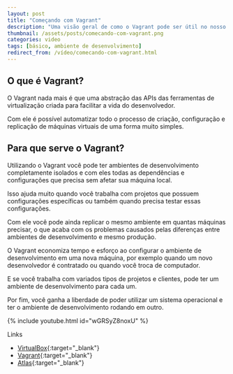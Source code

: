 ```yaml
---
layout: post
title: "Começando com Vagrant"
description: "Uma visão geral de como o Vagrant pode ser útil no nosso ambiente de desenvolvimento."
thumbnail: /assets/posts/comecando-com-vagrant.png
categories: video
tags: [básico, ambiente de desenvolvimento]
redirect_from: /vídeo/comecando-com-vagrant.html
---
```


## O que é Vagrant?

O Vagrant nada mais é que uma abstração das APIs das ferramentas de virtualização criada para facilitar a vida do desenvolvedor.

Com ele é possível automatizar todo o processo de criação, configuração e replicação de máquinas virtuais de uma forma muito simples.

## Para que serve o Vagrant?

Utilizando o Vagrant você pode ter ambientes de desenvolvimento completamente isolados e com eles todas as dependências e configurações que precisa sem afetar sua máquina local.

Isso ajuda muito quando você trabalha com projetos que possuem configurações específicas ou também quando precisa testar essas configurações.

Com ele você pode ainda replicar o mesmo ambiente em quantas máquinas precisar, o que acaba com os problemas causados pelas diferenças entre ambientes de desenvolvimento e mesmo produção.

O Vagrant economiza tempo e esforço ao configurar o ambiente de desenvolvimento em uma nova máquina, por exemplo quando um novo desenvolvedor é contratado ou quando você troca de computador.

E se você trabalha com variados tipos de projetos e clientes, pode ter um ambiente de desenvolvimento para cada um.

Por fim, você ganha a liberdade de poder utilizar um sistema operacional e ter o ambiente de desenvolvimento rodando em outro.

{% include youtube.html id="wGRSyZ8noxU" %}

Links
- [VirtualBox](https://www.virtualbox.org/wiki/downloads){:target="_blank"}
- [Vagrant](https://www.vagrantup.com/downloads.html){:target="_blank"}
- [Atlas](https://atlas.hashicorp.com/boxes/search){:target="_blank"}

